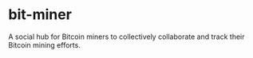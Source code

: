 bit-miner
=========

A social hub for Bitcoin miners to collectively collaborate and track their Bitcoin mining efforts.

